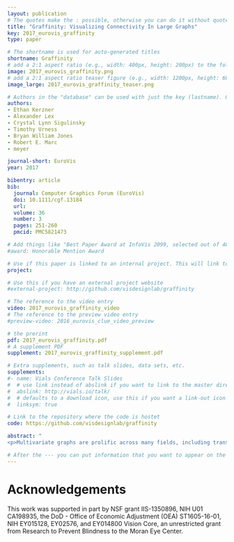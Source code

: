 ```yaml
---
layout: publication
# The quotes make the : possible, otherwise you can do it without quotes
title: "Graffinity: Visualizing Connectivity In Large Graphs"
key: 2017_eurovis_graffinity
type: paper

# The shortname is used for auto-generated titles
shortname: Graffinity
# add a 2:1 aspect ratio (e.g., width: 400px, height: 200px) to the folder /assets/images/papers/
image: 2017_eurovis_graffinity.png
# add a 2:1 aspect ratio teaser figure (e.g., width: 1200px, height: 600px) to the folder /assets/images/papers/
image_large: 2017_eurovis_graffinity_teaser.png

# Authors in the "database" can be used with just the key (lastname). Others can be written properly.
authors:
- Ethan Kerzner
- Alexander Lex
- Crystal Lynn Sigulinsky
- Timothy Urness
- Bryan William Jones
- Robert E. Marc
- meyer

journal-short: EuroVis
year: 2017

bibentry: article
bib:
  journal: Computer Graphics Forum (EuroVis)
  doi: 10.1111/cgf.13184
  url: 
  volume: 36
  number: 3
  pages: 251-260
  pmcid: PMC5821473 

# Add things like "Best Paper Award at InfoVis 2099, selected out of 4000 submissions"
#award: Honorable Mention Award

# Use if this paper is linked to an internal project. This will link to the project site
project:

# Use this if you have an external project website
#external-project: http://github.com/visdesignlab/graffinity

# The reference to the video entry
video: 2017_eurovis_graffinity_video
# The reference to the preview video entry
#preview-video: 2016_eurovis_clue_video_preview

# the prerint
pdf: 2017_eurovis_graffinity.pdf
# A supplement PDF
supplement: 2017_eurovis_graffinity_supplement.pdf

# Extra supplements, such as talk slides, data sets, etc.
supplements:
#- name: Vials Conference Talk Slides
#  # use link instead of abslink if you want to link to the master directory
#  abslink: http://vials.io/talk/
#  # defaults to a download icon, use this if you want a link-out icon
#  linksym: true

# Link to the repository where the code is hostet
code: https://github.com/visdesignlab/graffinity

abstract: "
<p>Multivariate graphs are prolific across many fields, including transportation and neuroscience. A key task in graph analysis is the exploration of connectivity, to, for example, analyze how signals flow through neurons, or to explore how well different cities are connected by flights. While standard node-link diagrams are helpful in judging connectivity, they do not scale to large networks. Adjacency matrices also do not scale to large networks and are only suitable to judge connectivity of adjacent nodes. A key approach to realize scalable graph visualization are queries: instead of displaying the whole network, only a relevant subset is shown. Query-based techniques for analyzing connectivity in graphs, however, can also easily suffer from cluttering if the query result is big enough. To remedy this, we introduce techniques that provide an overview of the connectivity and reveal details on demand.We have two main contributions: (1) two novel visualization techniques that work in concert for summarizing graph connectivity; and (2) Graffinity, an open-source implementation of these visualizations supplemented by detail views to enable a complete analysis workflow. Graffinity was designed in a close collaboration with neuroscientists and is optimized for connectomics data analysis, yet the technique is applicable across domains. We validate the connectivity overview and our open-source tool with illustrative examples using flight and connectomics data.</p>"

# After the --- you can put information that you want to appear on the website using markdown formatting or HTML. A good example are acknowledgements, extra references, an erratum, etc.
---
```



# Acknowledgements
This work was supported in part by NSF grant IIS-1350896, NIH U01 CA198935, the DoD - Office of Economic Adjustment (OEA) ST1605-16-01, NIH EY015128, EY02576, and EY014800 Vision Core, an unrestricted grant from Research to Prevent Blindness to the Moran Eye Center.
